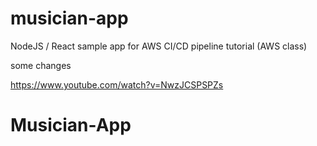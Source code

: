 # musician-app
NodeJS / React sample app for AWS CI/CD pipeline tutorial (AWS class)

some changes

https://www.youtube.com/watch?v=NwzJCSPSPZs
# Musician-App
